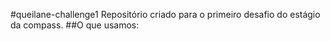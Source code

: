 #queilane-challenge1
Repositório criado para o primeiro desafio do estágio da compass.
##O que usamos:
